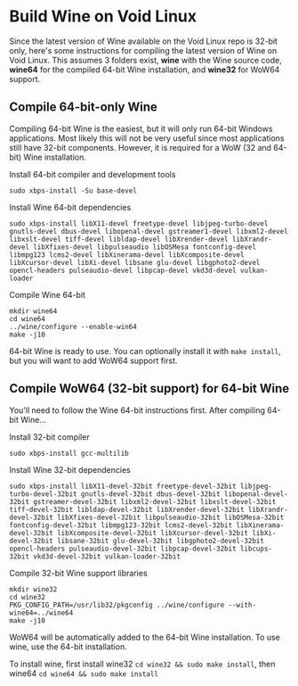 Build Wine on Void Linux
========================

Since the latest version of Wine available on the Void Linux repo is 32-bit only, here's some instructions for compiling the latest version of Wine on Void Linux. This assumes 3 folders exist, **wine** with the Wine source code, **wine64** for the compiled 64-bit Wine installation, and **wine32** for WoW64 support.

## Compile 64-bit-only Wine

Compiling 64-bit Wine is the easiest, but it will only run 64-bit Windows applications. Most likely this will not be very useful since most applications still have 32-bit components. However, it is required for a WoW (32 and 64-bit) Wine installation.

Install 64-bit compiler and development tools
```
sudo xbps-install -Su base-devel
```

Install Wine 64-bit dependencies
```
sudo xbps-install libX11-devel freetype-devel libjpeg-turbo-devel gnutls-devel dbus-devel libopenal-devel gstreamer1-devel libxml2-devel libxslt-devel tiff-devel libldap-devel libXrender-devel libXrandr-devel libXfixes-devel libpulseaudio libOSMesa fontconfig-devel libmpg123 lcms2-devel libXinerama-devel libXcomposite-devel libXcursor-devel libXi-devel libsane glu-devel libgphoto2-devel opencl-headers pulseaudio-devel libpcap-devel vkd3d-devel vulkan-loader
```

Compile Wine 64-bit
```
mkdir wine64
cd wine64
../wine/configure --enable-win64
make -j10
```

64-bit Wine is ready to use. You can optionally install it with `make install`, but you will want to add WoW64 support first.

## Compile WoW64 (32-bit support) for 64-bit Wine

You'll need to follow the Wine 64-bit instructions first.
After compiling 64-bit Wine...

Install 32-bit compiler
```
sudo xbps-install gcc-multilib
```

Install Wine 32-bit dependencies
```
sudo xbps-install libX11-devel-32bit freetype-devel-32bit libjpeg-turbo-devel-32bit gnutls-devel-32bit dbus-devel-32bit libopenal-devel-32bit gstreamer-devel-32bit libxml2-devel-32bit libxslt-devel-32bit tiff-devel-32bit libldap-devel-32bit libXrender-devel-32bit libXrandr-devel-32bit libXfixes-devel-32bit libpulseaudio-32bit libOSMesa-32bit fontconfig-devel-32bit libmpg123-32bit lcms2-devel-32bit libXinerama-devel-32bit libXcomposite-devel-32bit libXcursor-devel-32bit libXi-devel-32bit libsane-32bit glu-devel-32bit libgphoto2-devel-32bit opencl-headers pulseaudio-devel-32bit libpcap-devel-32bit libcups-32bit vkd3d-devel-32bit vulkan-loader-32bit
```

Compile 32-bit Wine support libraries
```
mkdir wine32
cd wine32
PKG_CONFIG_PATH=/usr/lib32/pkgconfig ../wine/configure --with-wine64=../wine64
make -j10
```

WoW64 will be automatically added to the 64-bit Wine installation. To use wine, use the 64-bit installation.

To install wine, first install wine32 `cd wine32 && sudo make install`, then wine64 `cd wine64 && sudo make install`
